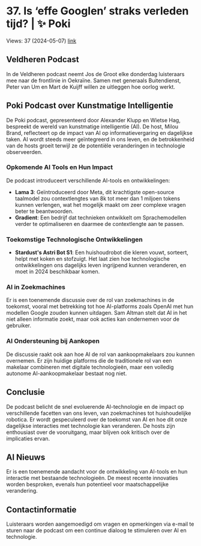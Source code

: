 # 37. Is ‘effe Googlen’ straks verleden tijd? | ✨ Poki
Views: 37 (2024-05-07) [link](https://www.youtube.com/watch?v=CB2Yadd7a_Q)


 ## Veldheren Podcast
In de Veldheren podcast neemt Jos de Groot elke donderdag luisteraars mee naar de frontlinie in Oekraïne. Samen met generaals Buitendienst, Peter van Um en Mart de Kuijff willen ze uitleggen hoe oorlog werkt.

## Poki Podcast over Kunstmatige Intelligentie
De Poki podcast, gepresenteerd door Alexander Klupp en Wietse Hag, bespreekt de wereld van kunstmatige intelligentie (AI). De host, Milou Brand, reflecteert op de impact van AI op informatievergaring en dagelijkse taken. AI wordt steeds meer geïntegreerd in ons leven, en de betrokkenheid van de hosts groeit terwijl ze de potentiële veranderingen in technologie observeerden.

### Opkomende AI Tools en Hun Impact
De podcast introduceert verschillende AI-tools en ontwikkelingen:
- **Lama 3**: Geïntroduceerd door Meta, dit krachtigste open-source taalmodel zou contextlengtes van 8k tot meer dan 1 miljoen tokens kunnen verlengen, wat het mogelijk maakt om zeer complexe vragen beter te beantwoorden.
- **Gradient**: Een bedrijf dat technieken ontwikkelt om Sprachemodellen verder te optimaliseren en daarmee de contextlengte aan te passen.

### Toekomstige Technologische Ontwikkelingen
- **Stardust's Astri Bot S1**: Een huishoudrobot die kleren vouwt, sorteert, helpt met koken en stofzuigt. Het laat zien hoe technologische ontwikkelingen ons dagelijks leven ingrijpend kunnen veranderen, en moet in 2024 beschikbaar komen.

### AI in Zoekmachines
Er is een toenemende discussie over de rol van zoekmachines in de toekomst, vooral met betrekking tot hoe AI-platforms zoals OpenAI met hun modellen Google zouden kunnen uitdagen. Sam Altman stelt dat AI in het niet alleen informatie zoekt, maar ook acties kan ondernemen voor de gebruiker.

### AI Ondersteuning bij Aankopen
De discussie raakt ook aan hoe AI de rol van aankoopmakelaars zou kunnen overnemen. Er zijn huidige platforms die de traditionele rol van een makelaar combineren met digitale technologieën, maar een volledig autonome AI-aankoopmakelaar bestaat nog niet.

## Conclusie
De podcast belicht de snel evoluerende AI-technologie en de impact op verschillende facetten van ons leven, van zoekmachines tot huishoudelijke robotica. Er wordt gespeculeerd over de toekomst van AI en hoe dit onze dagelijkse interacties met technologie kan veranderen. De hosts zijn enthousiast over de vooruitgang, maar blijven ook kritisch over de implicaties ervan.

## AI Nieuws
Er is een toenemende aandacht voor de ontwikkeling van AI-tools en hun interactie met bestaande technologieën. De meest recente innovaties worden besproken, evenals hun potentieel voor maatschappelijke verandering.

## Contactinformatie
Luisteraars worden aangemoedigd om vragen en opmerkingen via e-mail te sturen naar de podcast om een continue dialoog te stimuleren over AI en technologie.